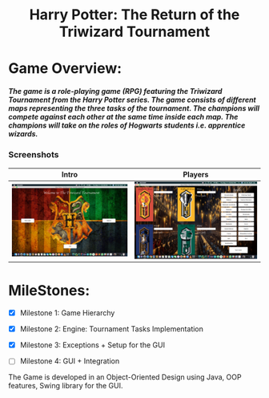 <h1 align="center"> Harry Potter: The Return of the Triwizard Tournament </h1>

# Game Overview:
##### The game is a role-playing game (RPG) featuring the Triwizard Tournament from the Harry Potter series. The game consists of different maps representing the three tasks of the tournament. The champions will compete against each other at the same time inside each map. The champions will take on the roles of Hogwarts students i.e. apprentice wizards.


### Screenshots
|                    Intro                         |                           Players                        |
| :-----------------------------------------------:| :------------------------------------------------------: | 
| <img src="resources/pics/intro.png" width="800px;"> | <img src="resources/pics/players.png" width="800px;">    |


# MileStones:
- [x] Milestone 1: Game Hierarchy

- [x] Milestone 2: Engine: Tournament Tasks Implementation

- [x] Milestone 3: Exceptions + Setup for the GUI

- [ ] Milestone 4: GUI + Integration

The Game is developed in an Object-Oriented Design using Java, OOP features, Swing library for the GUI.
